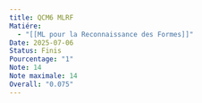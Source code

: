 ```yaml
---
title: QCM6 MLRF
Matiére:
  - "[[ML pour la Reconnaissance des Formes]]"
Date: 2025-07-06
Status: Finis
Pourcentage: "1"
Note: 14
Note maximale: 14
Overall: "0.075"
---
```

